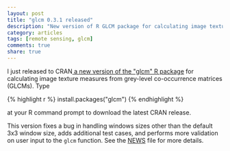 ```yaml
---
layout: post
title: "glcm 0.3.1 released"
description: "New version of R GLCM package for calculating image textures from grey-level co-occurrence matrices (GLCM)"
category: articles
tags: [remote sensing, glcm]
comments: true
share: true
---
```


I just released to CRAN<a href="http://cran.r-project.org/web/packages/glcm"> a 
new version of the "glcm" R package</a> for calculating image texture measures 
from grey-level co-occurrence matrices (GLCMs). Type

{% highlight r %}
install.packages("glcm")
{% endhighlight %}

at your R command prompt to download the latest CRAN release.

This version fixes a bug in handling windows sizes other than the default 3x3 
window size, adds additional test cases, and performs more validation on user 
input to the `glcm` function. See the 
[NEWS](http://cran.r-project.org/web/packages/glcm/NEWS) file for more details.

